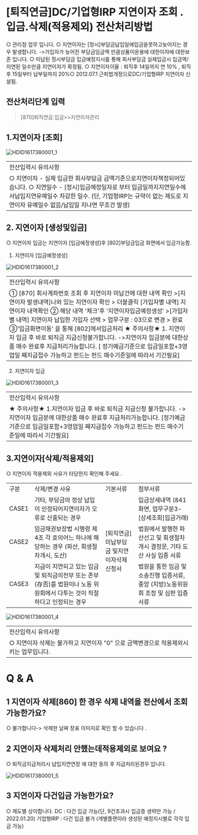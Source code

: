 # [퇴직연금]DC/기업형IRP 지연이자 조회 .입금.삭제(적용제외) 전산처리방법
○ 관리점 업무 입니다.
○ 지연이자는 [정시]부담금납입일에입금을못하고늦어지는 경우 발생합니다.
->가입자가 늦어진 부담금임금액 만큼상품미운용에 대한이자에 대한보존 입니다.
○ 미납된 정시부담금 입금예정지시를 통해 회사부담금 실제입금시 입금액/지연된 일수만큼 지연이자가 확정됨.
○ 지연이자이율 : 퇴직후 14일까지 연 10% , 퇴직후 15일부터 납부일까지 20%○ 2012.07.1 근퇴법개정으로DC/기업형IRP 지연이자 신설됨.
## 전산처리단계 입력
> [870]퇴직연금.입금>>지연이자관리
## 1.지연이자 [조회]

![HDID1617380001_1](HDID1617380001_1.png)


<table><tbody><tr>
<td>
전산입력시 유의사항</td></tr><tr>
<td>○ 지연이자 - 실제 입금한 회사부담금 금액기준으로지연이자책정되어있습니다.
○ 지연일수 - [정시]입금예정일자로 부터 입금일까지지연일수에서납입지연유예일수 차감한 일수.
(단, 기업형IRP는 규약이 없는 제도로 지연이자 유예일수 없음/납입일 지나면 무조건 발생)</td></tr></tbody>
</table>


## 2. 지연이자 [생성및입금]
○ 지연이자 입금는 지연이자 [입금예정생성]후 [802]부담금입금 화면에서 입금가능함.
1) 지연이자 [입금예정생성]

![HDID1617380001_2](HDID1617380001_2.png)


<table><tbody><tr>
<td>
전산입력시 유의사항</td></tr><tr>
<td>① [870] 회사계좌번호 조회 후 지연이자 미납건에 대한 내역 확인
>[지연이자 발생내역]나와 있는 지연이자 확인 > 더블클릭 [가입자별 내역] 지연이자 내역확인
② 해당 내역 '체크'후 '지연이자입금예정생성'
>[가입자별 내역] 지연이자 납입한 가입자 선택 > 업무구분 : 03으로 변경 > 완료
③'입금화면이동' 을 통해 [802]에서입금처리
★ 주의사항★
1. 지연이자 입금 후 바로 퇴직금 지급신청불가합니다.
->지연이자 입금분에 대한상품 매수 완료후 지급처리가능합니다.
[ 정기예금기준으로 입금일포함+3영업일 째지급접수 가능하고 펀드는 펀드 매수기준일에 따라서 기간필요]</td></tr></tbody>
</table>


2) 지연이자 입금

![HDID1617380001_3](HDID1617380001_3.png)


<table><tbody><tr>
<td>
전산입력시 유의사항</td></tr><tr>
<td>★ 주의사항★
1.지연이자 입금 후 바로 퇴직금 지급신청 불가합니다.
->지연이자 입금분에 대한상품 매수 완료후 지급처리가능합니다.
[정기예금기준으로 입금일포함+3영업일 째지급접수 가능하고 펀드는 펀드 매수기준일에 따라서 기간필요]</td></tr></tbody>
</table>


## 3.지연이자[삭제/적용제외]
○ 지연이자 적용제외 사유가 타당한지 확인해 주세요 .

<table><tbody><tr>
<td>
구분</td>
<td>
삭제/변경 사유</td>
<td>
기본서류</td>
<td>
첨부서류</td></tr><tr>
<td>
CASE1</td>
<td>기타, 부담금의 정상 납입이 인정되어지연이자가 오류로 산출되는 경우</td>
<td rowspan="3">[퇴직연금]
미납부담금 및지연이자삭제신청서</td>
<td>입금상세내역
(841화면, 업무구분3-[상세조회]입금거래)</td></tr><tr>
<td>
CASE2</td>
<td>임금채권보장법 시행령 제4조 각 호의어느 하나에 해당하는 경우
(파산, 회생절차개시, 도산)</td>
<td>법원에서 발행한 파산선고 및 회생절차개시
결정문, 기타 도산 사실 입증 서류</td></tr><tr>
<td>
CASE3</td>
<td>지급이 지연되고 있는 입금 및 퇴직금의전부 또는 존부(存否)를 법원이나 노동
위원회에서 다투는 것이 적절하다고 인정되는 경우</td>
<td>법원을 통한 임금 및 소송진행 입증서류, 중앙
(지방)노동위원회 조정 및 심판 입증 서류</td></tr></tbody>
</table>



![HDID1617380001_4](HDID1617380001_4.png)


<table><tbody><tr>
<td>
전산입력시 유의사항</td></tr><tr>
<td> ○ 지연이자 삭제는 불가하고 지연이자 "0" 으로 금액변경으로 적용제외시키는 업무입니다. </td></tr></tbody>
</table>


# Q & A
## 1 지연이자 삭제[860] 한 경우 삭제 내역을 전산에서 조회 가능한가요?
○ 불가합니다-> 삭제한 날짜 장표 이미지로 확인 할 수 있습니다 .
## 2 지연이자 삭제처리 안했는데적용제외로 보여요 ?
○ 퇴직금지급처리시 납입지연연장 에 대한 동의 후 지급처리된경우 입니다.

![HDID1617380001_5](HDID1617380001_5.jpg)

## 3 지연이자 다건입금 가능한가요?
○ 제도별 상이합니다.
DC : 다건 입금 가능(단, 9건초과시 입금증 생략만 가능 / 2022.01.20)
기업형IRP : 다건 입금 불가 (개별플랜이라 생성된 예정지시별로 각각 입금 가능)
